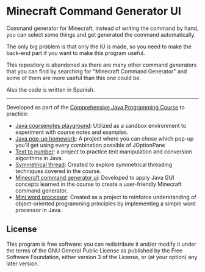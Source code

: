 # Minecraft Command Generator UI
Command generator for Minecraft, instead of writing the command by hand, you can select some things and get generated the command automatically.

The only big problem is that only the IU is made, so you need to make the back-end part if you want to make this program useful.

This repository is abandoned as there are many other command generators that you can find by searching for "Minecraft Command Generator" and some of them are more useful than this one could be.

Also the code is written in Spanish.

-------------------

Developed as part of the [Comprehensive Java Programming Course](https://www.youtube.com/watch?v=U709qY6S9rA&list=PLU8oAlHdN5BktAXdEVCLUYzvDyqRQJ2lk) to practice:

* [Java coursenotes playground](https://github.com/EGA-SUPREMO/Java-coursenotes-playground): Utilized as a sandbox environment to experiment with course notes and examples.
* [Java pop-up homework](https://github.com/EGA-SUPREMO/java-homework): A project where you can chose which pop-up you'll get using every combination possible of JOptionPane
* [Text to number](https://github.com/EGA-SUPREMO/Text-to-number): a project to practice text manipulation and conversion algorithms in Java.
* [Symmetrical thread](https://github.com/EGA-SUPREMO/symmetrical-thread): Created to explore symmetrical threading techniques covered in the course.
* [Minecraft command generator ui](https://github.com/EGA-SUPREMO/minecraft-command-generator-ui): Developed to apply Java GUI concepts learned in the course to create a user-friendly Minecraft command generator.
* [Mini word processor](https://github.com/EGA-SUPREMO/mini-word-processor): Created as a project to reinforce understanding of object-oriented programming principles by implementing a simple word processor in Java.


## License
This program is free software: you can redistribute it and/or modify it under the terms of the GNU General Public License as published by the Free Software Foundation, either version 3 of the License, or (at your option) any later version.
